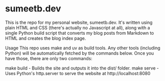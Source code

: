 # sumeetb.dev

This is the repo for my personal website, sumeetb.dev. It's written using plain HTML and CSS (there's actually no Javascript at all), along with a single Python build script that converts my blog posts from Markdown to HTML and creates the blog index page.

Usage
This repo uses make and uv as build tools. Any other tools (including Python) will be automatically fetched by the commands below. Once you have those, there are only two commands:

make build - Builds the site and outputs it into the dist/ folder.
make serve - Uses Python's http.server to serve the website at http://localhost:8080